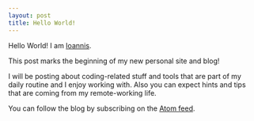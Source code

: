 ```yaml
---
layout: post
title: Hello World!
---
```


Hello World! I am [Ioannis](/about/).  
 
This post marks the beginning of my new personal site and blog!

I will be posting about coding-related stuff and tools that are part of my daily routine and I enjoy working with. Also you can expect hints and tips that are coming from my remote-working life.

You can follow the blog by subscribing on the [Atom feed](/atom.xml).
